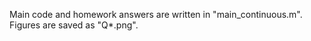 Main code and homework answers are written in "main_continuous.m". 
Figures are saved as "Q*.png". 
